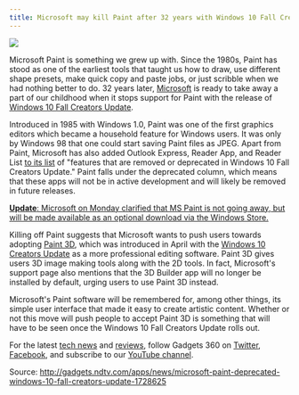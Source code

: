 ```yaml
---
title: Microsoft may kill Paint after 32 years with Windows 10 Fall Creators Update
---
```


![](https://i.gadgets360cdn.com/large/microsoft_paint_screenshot_1500901476106.png?output-quality=80)

Microsoft Paint is something we grew up with. Since the 1980s, Paint has stood as one of the earliest tools that taught us how to draw, use different shape presets, make quick copy and paste jobs, or just scribble when we had nothing better to do. 32 years later, [Microsoft](http://gadgets.ndtv.com/microsoft) is ready to take away a part of our childhood when it stops support for Paint with the release of [Windows 10 Fall Creators Update](http://gadgets.ndtv.com/tags/windows-10-fall-creators-update).

Introduced in 1985 with Windows 1.0, Paint was one of the first graphics editors which became a household feature for Windows users. It was only by Windows 98 that one could start saving Paint files as JPEG. Apart from Paint, Microsoft has also added Outlook Express, Reader App, and Reader List [to its list](https://support.microsoft.com/en-us/help/4034825/features-that-are-removed-or-deprecated-in-windows-10-fall-creators-up) of "features that are removed or deprecated in Windows 10 Fall Creators Update." Paint falls under the deprecated column, which means that these apps will not be in active development and will likely be removed in future releases.

[**Update**: Microsoft on Monday clarified that MS Paint is not going away, but will be made available as an optional download via the Windows Store.](http://gadgets.ndtv.com/apps/news/microsoft-ms-paint-continued-availability-windows-store-windows-10-fall-creators-update-1728874)

Killing off Paint suggests that Microsoft wants to push users towards adopting [Paint 3D](http://gadgets.ndtv.com/tags/paint-3d), which was introduced in April with the [Windows 10 Creators Update](http://gadgets.ndtv.com/laptops/news/windows-10-creators-update-starts-rolling-out-worldwide-heres-how-to-download-new-features-and-more-1680092) as a more professional editing software. Paint 3D gives users 3D image making tools along with the 2D tools. In fact, Microsoft's support page also mentions that the 3D Builder app will no longer be installed by default, urging users to use Paint 3D instead.

Microsoft's Paint software will be remembered for, among other things, its simple user interface that made it easy to create artistic content. Whether or not this move will push people to accept Paint 3D is something that will have to be seen once the Windows 10 Fall Creators Update rolls out.

For the latest [tech news](http://gadgets.ndtv.com/news) and [reviews](http://gadgets.ndtv.com/reviews), follow Gadgets 360 on [Twitter](https://twitter.com/gadgets360), [Facebook](https://facebook.com/gadgets360), and subscribe to our [YouTube channel](https://www.youtube.com/channel/UCx5e1u7BX0aKwEj3sdYXdXg).

Source: http://gadgets.ndtv.com/apps/news/microsoft-paint-deprecated-windows-10-fall-creators-update-1728625